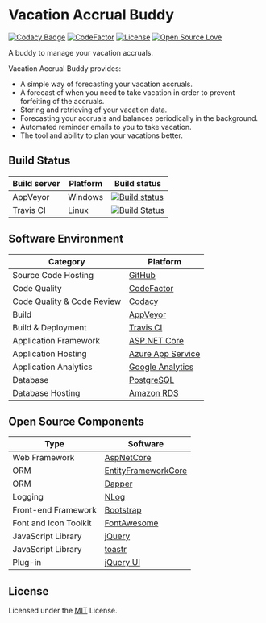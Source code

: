 # Vacation Accrual Buddy
[![Codacy Badge](https://api.codacy.com/project/badge/Grade/3722391d5a33499caf9521b7875505d4)](https://www.codacy.com/app/sujithravikumar/vacation-accrual-buddy?utm_source=github.com&amp;utm_medium=referral&amp;utm_content=sujithravikumar/vacation-accrual-buddy&amp;utm_campaign=Badge_Grade)
[![CodeFactor](https://www.codefactor.io/repository/github/sujithravikumar/vacation-accrual-buddy/badge)](https://www.codefactor.io/repository/github/sujithravikumar/vacation-accrual-buddy)
[![License](https://img.shields.io/badge/License-MIT-blue.svg)](https://opensource.org/licenses/MIT)
[![Open Source Love](https://badges.frapsoft.com/os/v1/open-source.svg?v=103)](https://github.com/ellerbrock/open-source-badges/)

A buddy to manage your vacation accruals.

Vacation Accrual Buddy provides:
* A simple way of forecasting your vacation accruals.
* A forecast of when you need to take vacation in order to prevent forfeiting of the accruals.
* Storing and retrieving of your vacation data.
* Forecasting your accruals and balances periodically in the background.
* Automated reminder emails to you to take vacation.
* The tool and ability to plan your vacations better.

## Build Status

| Build server | Platform | Build status
| --- | --- | ---
| AppVeyor | Windows | [![Build status](https://ci.appveyor.com/api/projects/status/cq4rwvp5tbdij53v?svg=true)](https://ci.appveyor.com/project/sujithravikumar/vacation-accrual-buddy)
| Travis CI | Linux | [![Build Status](https://travis-ci.org/sujithravikumar/vacation-accrual-buddy.svg?branch=master)](https://travis-ci.org/sujithravikumar/vacation-accrual-buddy)

## Software Environment

| Category | Platform
| --- | ---
| Source Code Hosting | [GitHub](https://github.com/)
| Code Quality | [CodeFactor](https://www.codefactor.io/)
| Code Quality & Code Review | [Codacy](https://www.codacy.com/)
| Build | [AppVeyor](https://www.appveyor.com/)
| Build & Deployment | [Travis CI](https://travis-ci.org/)
| Application Framework | [ASP.NET Core](https://docs.microsoft.com/en-us/aspnet/core/)
| Application Hosting | [Azure App Service](https://azure.microsoft.com/en-us/services/app-service/)
| Application Analytics | [Google Analytics](https://analytics.google.com/analytics/web/)
| Database | [PostgreSQL](https://www.postgresql.org/)
| Database Hosting | [Amazon RDS](https://aws.amazon.com/rds/)

## Open Source Components

| Type | Software
| --- | ---
| Web Framework | [AspNetCore](https://github.com/aspnet/AspNetCore)
| ORM | [EntityFrameworkCore](https://github.com/npgsql/Npgsql.EntityFrameworkCore.PostgreSQL)
| ORM | [Dapper](https://github.com/StackExchange/Dapper)
| Logging | [NLog](https://github.com/NLog/NLog)
| Front-end Framework | [Bootstrap](https://github.com/twbs/bootstrap)
| Font and Icon Toolkit | [FontAwesome](https://github.com/FortAwesome/Font-Awesome)
| JavaScript Library | [jQuery](https://github.com/jquery/jquery)
| JavaScript Library | [toastr](https://github.com/CodeSeven/toastr)
| Plug-in | [jQuery UI](https://github.com/jquery/jquery-ui)

## License

Licensed under the [MIT](LICENSE) License.